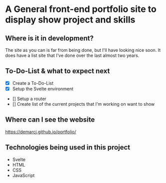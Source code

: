 # A General front-end portfolio site to display show project and skills

## Where is it in development?

The site as you can is far from being done, but I'll have looking nice soon. It does have a list site that I've done over the last almost two years. 

## To-Do-List & what to expect next

- [x] Create a To-Do-List
- [x] Setup the Svelte environment
- [] Setup a router
- [] Create list of the current projects that I'm working on want to show

## Where can I see the website 

https://demarcj.github.io/portfolio/

## Technologies being used in this project
* Svelte
* HTML
* CSS
* JavaScript
